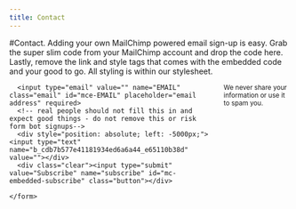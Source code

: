 ```yaml
---
title: Contact
---
```


<div class="row section-head">
<div class="twelve columns" markdown="1">
  #Contact.
  Adding your own MailChimp powered email sign-up is easy.
  Grab the super slim code from your MailChimp account and drop the code here. Lastly, remove the link and style tags
  that comes with the embedded code and your good to go. All styling is within our stylesheet.
</div>
</div>

<div class="row">

 <div class="twelve columns">

   <!-- Begin MailChimp Signup Form -->

   <div id="mc_embed_signup">
     <form action="http://facebook.us8.list-manage.com/subscribe/post?u=cdb7b577e41181934ed6a6a44&amp;id=e65110b38d" method="post" id="mc-embedded-subscribe-form" name="mc-embedded-subscribe-form" class="validate" target="_blank" novalidate>
      
      <input type="email" value="" name="EMAIL" class="email" id="mce-EMAIL" placeholder="email address" required>
      <!-- real people should not fill this in and expect good things - do not remove this or risk form bot signups-->
      <div style="position: absolute; left: -5000px;"><input type="text" name="b_cdb7b577e41181934ed6a6a44_e65110b38d" value=""></div>
      <div class="clear"><input type="submit" value="Subscribe" name="subscribe" id="mc-embedded-subscribe" class="button"></div>
      
    </form>
  </div>

  <p><small>We never share your information or use it to spam you.</small></p>

</div>

</div>
